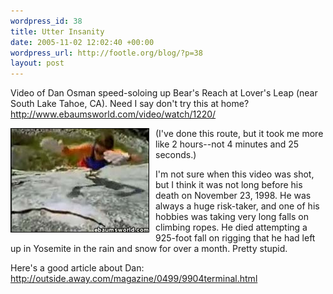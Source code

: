 ```yaml
--- 
wordpress_id: 38
title: Utter Insanity
date: 2005-11-02 12:02:40 +00:00
wordpress_url: http://footle.org/blog/?p=38
layout: post
---
```

Video of Dan Osman speed-soloing up Bear's Reach at Lover's Leap (near South Lake Tahoe, CA). Need I say don't try this at home? <a href="http://www.ebaumsworld.com/video/watch/1220/">http://www.ebaumsworld.com/video/watch/1220/</a>

<img src="/images/dano_leap_sm.jpg" width="220" height="165" alt="Dan Osman dyno on Bear&#39;s Reach" style="float: left; margin: 0px 10px 10px 0px; border: 1px solid black;"/>

(I've done this route, but it took me more like 2 hours--not 4 minutes and 25 seconds.)

I'm not sure when this video was shot, but I think it was not long before his death on November 23, 1998. He was always a huge risk-taker, and one of his hobbies was taking very long falls on climbing ropes. He died attempting a 925-foot fall on rigging that he had left up in Yosemite in the rain and snow for over a month. Pretty stupid.

Here's a good article about Dan: <a href="http://outside.away.com/magazine/0499/9904terminal.html">
http://outside.away.com/magazine/0499/9904terminal.html</a>
